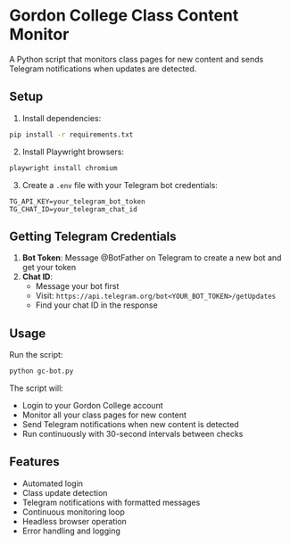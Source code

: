 # Gordon College Class Content Monitor

A Python script that monitors class pages for new content and sends Telegram notifications when updates are detected.

## Setup

1. Install dependencies:
```bash
pip install -r requirements.txt
```

2. Install Playwright browsers:
```bash
playwright install chromium
```

3. Create a `.env` file with your Telegram bot credentials:
```
TG_API_KEY=your_telegram_bot_token
TG_CHAT_ID=your_telegram_chat_id
```

## Getting Telegram Credentials

1. **Bot Token**: Message @BotFather on Telegram to create a new bot and get your token
2. **Chat ID**: 
   - Message your bot first
   - Visit: `https://api.telegram.org/bot<YOUR_BOT_TOKEN>/getUpdates`
   - Find your chat ID in the response

## Usage

Run the script:
```bash
python gc-bot.py
```

The script will:
- Login to your Gordon College account
- Monitor all your class pages for new content
- Send Telegram notifications when new content is detected
- Run continuously with 30-second intervals between checks

## Features

- Automated login
- Class update detection
- Telegram notifications with formatted messages
- Continuous monitoring loop
- Headless browser operation
- Error handling and logging
